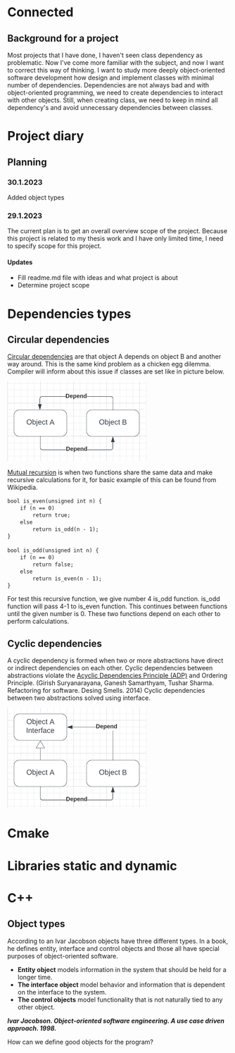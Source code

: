 # Connected
## Background for a project
Most projects that I have done,
I haven't seen class dependency as problematic.
Now I've come more familiar with the subject, and now I want to correct this way of thinking.
I want
to study more deeply object-oriented software development how design
and implement classes with minimal number of dependencies. 
Dependencies are not always bad and with object-oriented programming,
we need to create dependencies to interact with other objects.
Still, when creating class, we need to keep in mind all dependency's and avoid unnecessary dependencies between classes.

# Project diary
## Planning
### 30.1.2023
Added object types
### 29.1.2023
The current plan is to get an overall overview scope of the project. 
Because this project is related to my thesis work and I have only limited time,
I need to specify scope for this project.
#### Updates
* Fill readme.md file with ideas and what project is about
* Determine project scope

# Dependencies types
## Circular dependencies
[Circular dependencies](https://en.wikipedia.org/wiki/Circular_dependency) are that object A depends on object B and another way around.
This is the same kind problem as a chicken egg dilemma.
Compiler will inform about this issue if classes are set like in picture below. 

![Circular dependency](./images/circularDepend.png)

[Mutual recursion](https://en.wikipedia.org/wiki/Mutual_recursion) is when
two functions share the same data and make recursive calculations for it,
for basic example of this can be found from Wikipedia.
``` 
bool is_even(unsigned int n) {
    if (n == 0)
        return true;
    else
        return is_odd(n - 1);
}

bool is_odd(unsigned int n) {
    if (n == 0)
        return false;
    else
        return is_even(n - 1);
}
```
For test this recursive function, we give number 4 is_odd function. 
is_odd function will pass 4-1 to is_even function.
This continues between functions until the given number is 0.
These two functions depend on each other to perform calculations.

## Cyclic dependencies
A cyclic dependency is formed when two or more abstractions have direct or indirect dependencies on each other.
Cyclic dependencies between abstractions violate the [Acyclic Dependencies Principle (ADP)](https://en.wikipedia.org/wiki/Acyclic_dependencies_principle)
and Ordering Principle.
(Girish Suryanarayana, Ganesh Samarthyam, Tushar Sharma. Refactoring for software. Desing Smells. 2014)
Cyclic dependencies between two abstractions solved using interface.

![Circular dependency](./images/cyclic_solved.png)

# Cmake
# Libraries static and dynamic
# C++
## Object types
According to an Ivar Jacobson objects have three different types. 
In a book, he defines entity, 
interface and control objects and those all have special purposes of object-oriented software.
* **Entity object** models information in the system that should be held for a longer time.
* **The interface object** model behavior and information that is dependent on the interface to the system.
* **The control objects** model functionality that is not naturally tied to any other object.

***Ivar Jacobson. Object-oriented software engineering. A use case driven approach. 1998.***

How can we define good objects for the program?